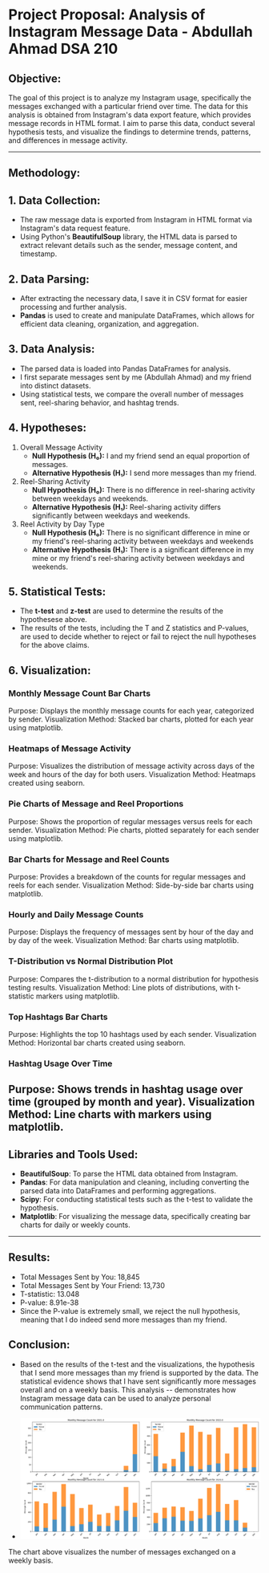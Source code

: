 # Project Proposal: Analysis of Instagram Message Data - Abdullah Ahmad DSA 210

## **Objective:**
The goal of this project is to analyze my Instagram usage, specifically the messages exchanged with a particular friend over time. The data for this analysis is obtained from Instagram's data export feature, which provides message records in HTML format. I aim to parse this data, conduct several hypothesis tests, and visualize the findings to determine trends, patterns, and differences in message activity.

---

## **Methodology:**

## 1. **Data Collection:**
- The raw message data is exported from Instagram in HTML format via Instagram's data request feature.
- Using Python's **BeautifulSoup** library, the HTML data is parsed to extract relevant details such as the sender, message content, and timestamp.

## 2. **Data Parsing:**
- After extracting the necessary data, I save it in CSV format for easier processing and further analysis. 
- **Pandas** is used to create and manipulate DataFrames, which allows for efficient data cleaning, organization, and aggregation.

## 3. **Data Analysis:**
- The parsed data is loaded into Pandas DataFrames for analysis.
- I first separate messages sent by me (Abdullah Ahmad) and my friend into distinct datasets.
- Using statistical tests, we compare the overall number of messages sent, reel-sharing behavior, and hashtag trends.

## 4. **Hypotheses:**
1. Overall Message Activity
   - **Null Hypothesis (H₀):** I and my friend send an equal proportion of messages.
   - **Alternative Hypothesis (H₁):** I send more messages than my friend.
2. Reel-Sharing Activity
   - **Null Hypothesis (H₀):** There is no difference in reel-sharing activity between weekdays and weekends.
   - **Alternative Hypothesis (H₁):** Reel-sharing activity differs significantly between weekdays and weekends.
3. Reel Activity by Day Type
   - **Null Hypothesis (H₀):** There is no significant difference in mine or my friend's reel-sharing activity between weekdays and weekends
   - **Alternative Hypothesis (H₁):** There is a significant difference in my mine or my friend's reel-sharing activity between weekdays and weekends.

## 5. **Statistical Tests:**
- The **t-test** and **z-test** are used to determine the results of the hypothesese above. 
- The results of the tests, including the T and Z statistics and P-values, are used to decide whether to reject or fail to reject the null hypotheses for the above claims.

## 6. **Visualization:**
### **Monthly Message Count Bar Charts**

Purpose: Displays the monthly message counts for each year, categorized by sender.
Visualization Method: Stacked bar charts, plotted for each year using matplotlib.

### **Heatmaps of Message Activity**

Purpose: Visualizes the distribution of message activity across days of the week and hours of the day for both users.
Visualization Method: Heatmaps created using seaborn.

### **Pie Charts of Message and Reel Proportions**

Purpose: Shows the proportion of regular messages versus reels for each sender.
Visualization Method: Pie charts, plotted separately for each sender using matplotlib.

### **Bar Charts for Message and Reel Counts**

Purpose: Provides a breakdown of the counts for regular messages and reels for each sender.
Visualization Method: Side-by-side bar charts using matplotlib.

### **Hourly and Daily Message Counts**

Purpose: Displays the frequency of messages sent by hour of the day and by day of the week.
Visualization Method: Bar charts using matplotlib.

### **T-Distribution vs Normal Distribution Plot**

Purpose: Compares the t-distribution to a normal distribution for hypothesis testing results.
Visualization Method: Line plots of distributions, with t-statistic markers using matplotlib.

### **Top Hashtags Bar Charts**

Purpose: Highlights the top 10 hashtags used by each sender.
Visualization Method: Horizontal bar charts created using seaborn.

### **Hashtag Usage Over Time**

Purpose: Shows trends in hashtag usage over time (grouped by month and year).
Visualization Method: Line charts with markers using matplotlib.
---

## **Libraries and Tools Used:**
- **BeautifulSoup**: To parse the HTML data obtained from Instagram.
- **Pandas**: For data manipulation and cleaning, including converting the parsed data into DataFrames and performing aggregations.
- **Scipy**: For conducting statistical tests such as the t-test to validate the hypothesis.
- **Matplotlib**: For visualizing the message data, specifically creating bar charts for daily or weekly counts.

---

## **Results:**
- Total Messages Sent by You: 18,845
- Total Messages Sent by Your Friend: 13,730
- T-statistic: 13.048
- P-value: 8.91e-38
- Since the P-value is extremely small, we reject the null hypothesis, meaning that I do indeed send more messages than my friend.

## **Conclusion:**
- Based on the results of the t-test and the visualizations, the hypothesis that I send more messages than my friend is supported by the data. The statistical evidence shows that I have sent significantly more messages overall and on a weekly basis. This analysis --   demonstrates how Instagram message data can be used to analyze personal communication patterns.

- ![Monthly Message Count Chart](Project_Fig_1_Messages_Spread.png)

The chart above visualizes the number of messages exchanged on a weekly basis.
